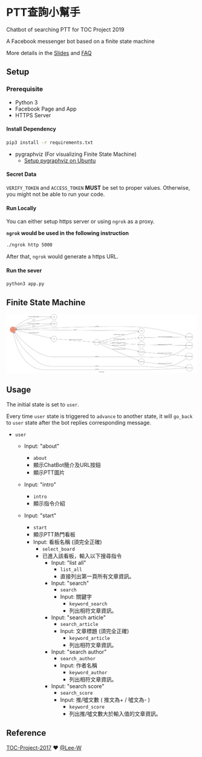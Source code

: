 # PTT查詢小幫手

Chatbot of searching PTT for TOC Project 2019

A Facebook messenger bot based on a finite state machine

More details in the [Slides](https://hackmd.io/p/SkpBR-Yam#/) and [FAQ](https://hackmd.io/s/B1Xw7E8kN)

## Setup

### Prerequisite
* Python 3
* Facebook Page and App
* HTTPS Server

#### Install Dependency
```sh
pip3 install -r requirements.txt
```

* pygraphviz (For visualizing Finite State Machine)
    * [Setup pygraphviz on Ubuntu](http://www.jianshu.com/p/a3da7ecc5303)

#### Secret Data

`VERIFY_TOKEN` and `ACCESS_TOKEN` **MUST** be set to proper values.
Otherwise, you might not be able to run your code.

#### Run Locally
You can either setup https server or using `ngrok` as a proxy.

**`ngrok` would be used in the following instruction**

```sh
./ngrok http 5000
```

After that, `ngrok` would generate a https URL.

#### Run the sever

```sh
python3 app.py
```

## Finite State Machine
![fsm](./fsm.png)

## Usage
The initial state is set to `user`.

Every time `user` state is triggered to `advance` to another state, it will `go_back` to `user` state after the bot replies corresponding message.

* `user`
	* Input: "about"
		* `about`
		* 顯示ChatBot簡介及URL按鈕
		* 顯示PTT圖片

	* Input: "intro"
		* `intro`
		* 顯示指令介紹
	
	* Input: "start"
		* `start`
		* 顯示PTT熱門看板
		* Input: 看板名稱 (須完全正確)
			* `select_board`
			* 已進入該看板，輸入以下搜尋指令
				* Input: "list all"
					* `list_all`
					* 直接列出第一頁所有文章資訊。
				* Input: "search"
					* `search`
					* Input: 關鍵字
						* `keyword_search`
						* 列出相符文章資訊。
				* Input: "search article"
					* `search_article`
					* Input: 文章標題 (須完全正確)
						* `keyword_article`
						* 列出相符文章資訊。
				* Input: "search author"
					* `search_author`
					* Input: 作者名稱
						* `keyword_author`
						* 列出相符文章資訊。
				* Input: "search score"
					* `search_score`
					* Input: 推/噓文數 ( 推文為+ / 噓文為- )
						* `keyword_score`
						* 列出推/噓文數大於輸入值的文章資訊。


## Reference
[TOC-Project-2017](https://github.com/Lee-W/TOC-Project-2017) ❤️ [@Lee-W](https://github.com/Lee-W)
